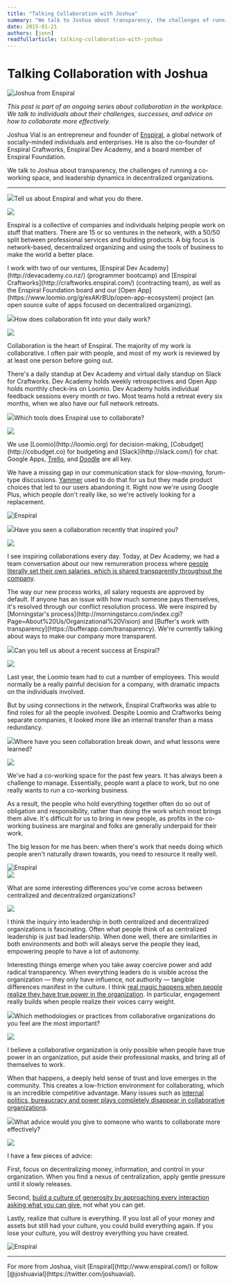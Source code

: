 ```yaml
---
title: "Talking Collaboration with Joshua"
summary: "We talk to Joshua about transparency, the challenges of running a co-working space, and leadership dynamics in decentralized organizations."
date: 2015-01-21
authors: [jenn]
readfullarticle: talking-collaboration-with-joshua
---
```


# Talking Collaboration with Joshua

<img src="/assets/img/blog/2015-01-21_2.jpg" class="center-element" alt="Joshua from Enspiral">

<em>This post is part of an ongoing series about collaboration in the workplace. We talk to individuals about their challenges, successes, and advice on how to collaborate more effectively.</em>

Joshua Vial is an entrepreneur and founder of [Enspiral](http://wwww.enspiral.com/), a global network of socially-minded individuals and enterprises. He is also the co-founder of Enspiral Craftworks, Enspiral Dev Academy, and a board member of Enspiral Foundation.

We talk to Joshua about transparency, the challenges of running a co-working space, and leadership dynamics in decentralized organizations.

<hr>
<div class="spacing--mid-x"></div>

<p class="lubalin-bold text--large"><img src="/assets/img/blog/2014-12-27_3.png" class="float-left margin-right-base-lg">Tell us about Enspiral and what you do there.</p>

<div class="float-left margin-right-base-lg margin-top-base"><img src="/assets/img/blog/2015-01-21_1.jpg"></div>
<div class="overflow-hidden">
<p>Enspiral is a collective of companies and individuals helping people work on stuff that matters. There are 15 or so ventures in the network, with a 50/50 split between professional services and building products. A big focus is  network-based, decentralized organizing and using the tools of business to make the world a better place.</p>

<p>I work with two of our ventures, [Enspiral Dev Academy](http://devacademy.co.nz/) (programmer bootcamp) and [Enspiral Craftworks](http://craftworks.enspiral.com/) (contracting team), as well as the Enspiral Foundation board and our [Open App](https://www.loomio.org/g/exAKrBUp/open-app-ecosystem) project (an open source suite of apps focused on decentralized organizing).</p>
</div>

<div class="spacing--mid-x"></div>

<p class="lubalin-bold text--large"><img src="/assets/img/blog/2014-12-27_3.png" class="float-left margin-right-base-lg">How does collaboration fit into your daily work?</p>

<div class="float-left margin-right-base-lg margin-top-base"><img src="/assets/img/blog/2015-01-21_1.jpg"></div>
<div class="overflow-hidden">
<p>Collaboration is the heart of Enspiral. The majority of my work is collaborative. I often pair with people, and most of my work is reviewed by at least one person before going out.</p>
<p>There's a daily standup at Dev Academy and virtual daily standup on Slack for Craftworks. Dev Academy holds weekly retrospectives and Open App holds monthly check-ins on Loomio. Dev Academy holds individual feedback sessions every month or two. Most teams hold a retreat every six months, when we also have our full network retreats.</p>
</div>

<div class="spacing--mid-x"></div>

<p class="lubalin-bold text--large"><img src="/assets/img/blog/2014-12-27_3.png" class="float-left margin-right-base-lg">Which tools does Enspiral use to collaborate?</p>

<div class="float-left margin-right-base-lg margin-top-base"><img src="/assets/img/blog/2015-01-21_1.jpg"></div>
<div class="overflow-hidden">
<p>We use [Loomio](http://loomio.org) for decision-making, [Cobudget](http://cobudget.co) for budgeting and [Slack](http://slack.com/) for chat. Google Apps, <a href="http://trello.com/">Trello</a>, and <a href="http://doodle.com/">Doodle</a> are all key.</p>

<p>We have a missing gap in our communication stack for slow-moving, forum-type discussions. <a href="http://www.yammer.com/">Yammer</a> used to do that for us but they made product choices that led to our users abandoning it. Right now we're using Google Plus, which people don't really like, so we're actively looking for a replacement.</p>
</div>

<div class="spacing--mid-x"></div>

<img src="/assets/img/blog/2015-01-21_5.jpg" class="center-element" alt="Enspiral">

<div class="spacing--mid-x"></div>

<p class="lubalin-bold text--large"><img src="/assets/img/blog/2014-12-27_3.png" class="float-left margin-right-base-lg">Have you seen a collaboration recently that inspired you?</p>

<div class="float-left margin-right-base-lg margin-top-base"><img src="/assets/img/blog/2015-01-21_1.jpg"></div>
<div class="overflow-hidden">
<p>I see inspiring collaborations every day. Today, at Dev Academy, we had a team conversation about our new remuneration process where <a href="https://twitter.com/intent/tweet?via=colabcoop&url=http%3A%2F%2Fbit.ly%2F1uJDSNc&text=People%20literally%20set%20their%20own%20salaries%2C%20which%20is%20shared%20transparently%20throughout%20the%20company.">people literally set their own salaries, which is shared transparently throughout the company</a>.</p>

<p>The way our new process works, all salary requests are approved by default. If anyone has an issue with how much someone pays themselves, it's resolved through our conflict resolution process. We were inspired by [Morningstar's process](http://morningstarco.com/index.cgi?Page=About%20Us/Organizational%20Vision) and [Buffer's work with transparency](https://bufferapp.com/transparency). We're currently talking about ways to make our company more transparent.</p>
</div>

<div class="spacing--mid-x"></div>

<p class="lubalin-bold text--large"><img src="/assets/img/blog/2014-12-27_3.png" class="float-left margin-right-base-lg">Can you tell us about a recent success  at Enspiral?</p>

<div class="float-left margin-right-base-lg margin-top-base"><img src="/assets/img/blog/2015-01-21_1.jpg"></div>
<div class="overflow-hidden">
<p>Last year, the Loomio team had to cut a number of employees. This would normally be a really painful decision for a company, with dramatic impacts on the individuals involved.</p>

<p>But by using connections in the network, Enspiral Craftworks was able to find roles for all the people involved. Despite Loomio and Craftworks being separate companies, it looked more like an internal transfer than a mass redundancy.</p>
</div>

<div class="spacing--mid-x"></div>

<p class="lubalin-bold text--large"><img src="/assets/img/blog/2014-12-27_3.png" class="float-left margin-right-base-lg">Where have you seen collaboration break down, and what lessons were learned?</p>

<div class="float-left margin-right-base-lg margin-top-base"><img src="/assets/img/blog/2015-01-21_1.jpg"></div>
<div class="overflow-hidden">
<p>We've had a co-working space for the past few years. It has always been a challenge to manage. Essentially, people want a place to work, but no one really wants to run a co-working business.</p>

<p>As a result, the people who hold everything together often do so out of obligation and responsibility, rather than doing the work which most brings them alive. It's difficult for us to bring in new people, as profits in the co-working business are marginal and folks are generally underpaid for their work.</p>

<p>The big lesson for me has been: when there's work that needs doing which people aren't naturally drawn towards, you need to resource it really well.</p>
</div>

<div class="spacing--mid-x"></div>

<img src="/assets/img/blog/2015-01-21_3.jpg" class="center-element" alt="Enspiral">

<div class="spacing--mid-x"></div>

<div><img src="/assets/img/blog/2014-12-27_3.png" class="float-left margin-right-base-lg"><div class="overflow-hidden"><p class="lubalin-bold text--large">What are some interesting differences you've come across between centralized and decentralized organizations?</p></div></div>

<div class="float-left margin-right-base-lg margin-top-base"><img src="/assets/img/blog/2015-01-21_1.jpg"></div>
<div class="overflow-hidden">
<p>I think the inquiry into leadership in both centralized and decentralized organizations is fascinating. Often what people think of as centralized leadership is just bad leadership. When done well, there are similarities in both environments and both will always serve the people they lead, empowering people to have a lot of autonomy.</p>

<p>Interesting things emerge when you take away coercive power and add radical transparency. When everything leaders do is visible across the organization &mdash; they only have influence, not authority &mdash; tangible differences manifest in the culture. I think <a href="https://twitter.com/intent/tweet?via=colabcoop&url=http%3A%2F%2Fbit.ly%2F1uJDSNc&text=Real%20magic%20happens%20when%20people%20realize%20they%20have%20true%20power%20in%20the%20organization.">real magic happens when people realize they have true power in the organization</a>. In particular, engagement really builds when people realize their voices carry weight.</p>
</div>

<div class="spacing--mid-x"></div>

<p class="lubalin-bold text--large"><img src="/assets/img/blog/2014-12-27_3.png" class="float-left margin-right-base-lg">Which methodologies or practices from collaborative organizations do you feel are the most important?</p>

<div class="float-left margin-right-base-lg margin-top-base"><img src="/assets/img/blog/2015-01-21_1.jpg"></div>
<div class="overflow-hidden">
<p>I believe a collaborative organization is only possible when people have true power in an organization, put aside their professional masks, and bring all of themselves to work.</p>

<p>When that happens, a deeply held sense of trust and love emerges in the community. This creates a low-friction environment for collaborating, which is an incredible competitive advantage. Many issues such as <a href="https://twitter.com/intent/tweet?via=colabcoop&url=http%3A%2F%2Fbit.ly%2F1uJDSNc&text=Internal%20politics%2C%20bureaucracy%20and%20power%20plays%20completely%20disappear%20in%20collaborative%20organizations.">internal politics, bureaucracy and power plays completely disappear in collaborative organizations</a>.</p>
</div>

<div class="spacing--mid-x"></div>

<p class="lubalin-bold text--large"><img src="/assets/img/blog/2014-12-27_3.png" class="float-left margin-right-base-lg">What advice would you give to someone who wants to collaborate more effectively?</p>

<div class="float-left margin-right-base-lg margin-top-base"><img src="/assets/img/blog/2015-01-21_1.jpg"></div>
<div class="overflow-hidden">
<p>I have a few pieces of advice:</p>

<p>First, focus on decentralizing money, information, and control in your organization. When you find a nexus of centralization, apply gentle pressure until it slowly releases.</p>

<p>Second, <a href="https://twitter.com/intent/tweet?via=colabcoop&url=http%3A%2F%2Fbit.ly%2F1uJDSNc&text=Build%20a%20generous%20community%20by%20approaching%20every%20interaction%20asking%20what%20you%20can%20give.">build a culture of generosity by approaching every interaction asking what you can give</a>, not what you can get.</p>

<p>Lastly, realize that culture is everything. If you lost all of your money and assets but still had your culture, you could build everything again. If you lose your culture, you will destroy everything you have created.</p>
</div>

<div class="spacing--mid-x"></div>

<img src="/assets/img/blog/2015-01-21_4.jpg" class="center-element" alt="Enspiral">

<hr>

<div class="center-text">For more from Joshua, visit [Enspiral](http://www.enspiral.com/) or follow   [@joshuavial](https://twitter.com/joshuavial).</div>
